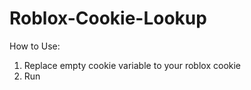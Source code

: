 # Roblox-Cookie-Lookup

How to Use:
  1. Replace empty cookie variable to your roblox cookie
  2. Run
